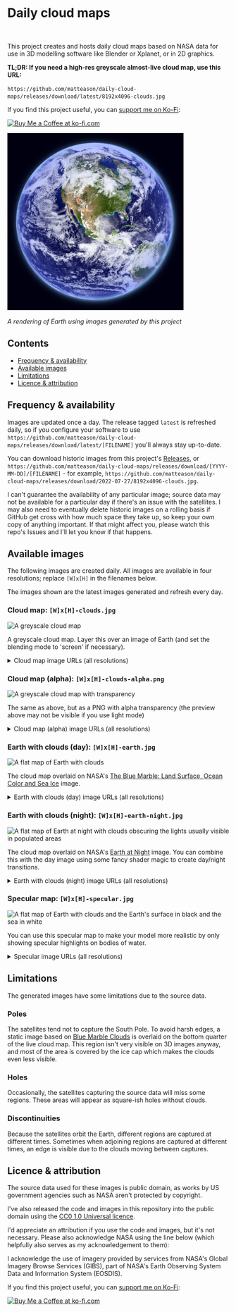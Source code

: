 # Daily cloud maps 
<img alt="" src="https://img.shields.io/github/v/release/matteason/daily-cloud-maps?label=Latest%20map%20date">

This project creates and hosts daily cloud maps based on NASA data for use in 3D modelling software like Blender or Xplanet, or in 2D graphics.

**TL;DR: If you need a high-res greyscale almost-live cloud map, use this URL:**

`https://github.com/matteason/daily-cloud-maps/releases/download/latest/8192x4096-clouds.jpg`

If you find this project useful, you can <a href='https://ko-fi.com/R5R2CWXB1' target='_blank'>support me on Ko-Fi</a>:

<a href='https://ko-fi.com/R5R2CWXB1' target='_blank'><img height='36' style='border:0px;height:36px;' src='https://cdn.ko-fi.com/cdn/kofi1.png?v=3' border='0' alt='Buy Me a Coffee at ko-fi.com' /></a>

<img src="https://github.com/matteason/daily-cloud-maps/raw/main/earth-render.png" width="400" alt="A realistic rendering of Earth, focussed on North America">

_A rendering of Earth using images generated by this project_

## Contents
* [Frequency & availability](#frequency--availability)
* [Available images](#available-images)
* [Limitations](#limitations)
* [Licence & attribution](#licence--attribution)

## Frequency & availability
Images are updated once a day. The release tagged `latest` is refreshed daily, so if you configure your software to
use `https://github.com/matteason/daily-cloud-maps/releases/download/latest/[FILENAME]` you'll always stay up-to-date.

You can download historic images from this project's [Releases](https://github.com/matteason/daily-cloud-maps/releases), or
`https://github.com/matteason/daily-cloud-maps/releases/download/[YYYY-MM-DD]/[FILENAME]` - for example,
`https://github.com/matteason/daily-cloud-maps/releases/download/2022-07-27/8192x4096-clouds.jpg`.

I can't guarantee the availability of any particular image; source data may not be available for a particular day if
there's an issue with the satellites. I may also need to eventually delete historic images on a rolling basis if GitHub
get cross with how much space they take up, so keep your own copy of anything important.
If that might affect you, please watch this repo's Issues and I'll let you know if that happens.

## Available images
The following images are created daily. All images are available in four resolutions; replace `[W]x[H]` in the filenames below.

The images shown are the latest images generated and refresh every day.

### Cloud map: `[W]x[H]-clouds.jpg`

![A greyscale cloud map](https://github.com/matteason/daily-cloud-maps/releases/download/latest/1024x512-clouds.jpg)

A greyscale cloud map. Layer this over an image of Earth (and set the blending mode to 'screen' if necessary).

<details>
  <summary>Cloud map image URLs (all resolutions)</summary>
These URLs are for the latest images:

* [1024x512 cloud map](https://github.com/matteason/daily-cloud-maps/releases/download/latest/1024x512-clouds.jpg)
* [2048x1024 cloud map](https://github.com/matteason/daily-cloud-maps/releases/download/latest/2048x1024-clouds.jpg)
* [4096x2048 cloud map](https://github.com/matteason/daily-cloud-maps/releases/download/latest/4096x2048-clouds.jpg)
* [8192x4096 cloud map](https://github.com/matteason/daily-cloud-maps/releases/download/latest/8192x4096-clouds.jpg)

You can download historic images from this project's [Releases](https://github.com/matteason/daily-cloud-maps/releases), or
`https://github.com/matteason/daily-cloud-maps/releases/download/[YYYY-MM-DD]/[FILENAME]` - for example,
`https://github.com/matteason/daily-cloud-maps/releases/download/2022-07-27/8192x4096-clouds.jpg`
</details>

### Cloud map (alpha): `[W]x[H]-clouds-alpha.png`

![A greyscale cloud map with transparency](https://github.com/matteason/daily-cloud-maps/releases/download/latest/1024x512-clouds-alpha.png)

The same as above, but as a PNG with alpha transparency (the preview above may not be visible if you use light mode)

<details>
  <summary>Cloud map (alpha) image URLs (all resolutions)</summary>
These URLs are for the latest images:

* [1024x512 cloud map (alpha)](https://github.com/matteason/daily-cloud-maps/releases/download/latest/1024x512-clouds-alpha.png)
* [2048x1024 cloud map (alpha)](https://github.com/matteason/daily-cloud-maps/releases/download/latest/2048x1024-clouds-alpha.png)
* [4096x2048 cloud map (alpha)](https://github.com/matteason/daily-cloud-maps/releases/download/latest/4096x2048-clouds-alpha.png)
* [8192x4096 cloud map (alpha)](https://github.com/matteason/daily-cloud-maps/releases/download/latest/8192x4096-clouds-alpha.png)

You can download historic images from this project's [Releases](https://github.com/matteason/daily-cloud-maps/releases), or
`https://github.com/matteason/daily-cloud-maps/releases/download/[YYYY-MM-DD]/[FILENAME]` - for example,
`https://github.com/matteason/daily-cloud-maps/releases/download/2022-07-27/8192x4096-clouds-alpha.png`
</details>

### Earth with clouds (day): `[W]x[H]-earth.jpg`

![A flat map of Earth with clouds](https://github.com/matteason/daily-cloud-maps/releases/download/latest/1024x512-earth.jpg)

The cloud map overlaid on NASA's
[The Blue Marble: Land Surface, Ocean Color and Sea Ice](https://visibleearth.nasa.gov/images/57730/the-blue-marble-land-surface-ocean-color-and-sea-ice)
image.

<details>
  <summary>Earth with clouds (day) image URLs (all resolutions)</summary>
These URLs are for the latest images:

* [1024x512 Earth with clouds (day)](https://github.com/matteason/daily-cloud-maps/releases/download/latest/1024x512-earth.jpg)
* [2048x1024 Earth with clouds (day)](https://github.com/matteason/daily-cloud-maps/releases/download/latest/2048x1024-earth.jpg)
* [4096x2048 Earth with clouds (day)](https://github.com/matteason/daily-cloud-maps/releases/download/latest/4096x2048-earth.jpg)
* [8192x4096 Earth with clouds (day)](https://github.com/matteason/daily-cloud-maps/releases/download/latest/8192x4096-earth.jpg)

You can download historic images from this project's [Releases](https://github.com/matteason/daily-cloud-maps/releases), or
`https://github.com/matteason/daily-cloud-maps/releases/download/[YYYY-MM-DD]/[FILENAME]` - for example,
`https://github.com/matteason/daily-cloud-maps/releases/download/2022-07-27/8192x4096-earth.jpg`
</details>

### Earth with clouds (night): `[W]x[H]-earth-night.jpg`

![A flat map of Earth at night with clouds obscuring the lights usually visible in populated areas](https://github.com/matteason/daily-cloud-maps/releases/download/latest/1024x512-earth-night.jpg)

The cloud map overlaid on NASA's
[Earth at Night](https://earthobservatory.nasa.gov/features/NightLights)
image. You can combine this with the day image using some fancy shader magic to create day/night transitions.

<details>
  <summary>Earth with clouds (night) image URLs (all resolutions)</summary>
These URLs are for the latest images:

* [1024x512 Earth with clouds (night)](https://github.com/matteason/daily-cloud-maps/releases/download/latest/1024x512-earth-night.jpg)
* [2048x1024 Earth with clouds (night)](https://github.com/matteason/daily-cloud-maps/releases/download/latest/2048x1024-earth-night.jpg)
* [4096x2048 Earth with clouds (night)](https://github.com/matteason/daily-cloud-maps/releases/download/latest/4096x2048-earth-night.jpg)
* [8192x4096 Earth with clouds (night)](https://github.com/matteason/daily-cloud-maps/releases/download/latest/8192x4096-earth-night.jpg)

You can download historic images from this project's [Releases](https://github.com/matteason/daily-cloud-maps/releases), or
`https://github.com/matteason/daily-cloud-maps/releases/download/[YYYY-MM-DD]/[FILENAME]` - for example,
`https://github.com/matteason/daily-cloud-maps/releases/download/2022-07-27/8192x4096-earth-night.jpg`
</details>

### Specular map: `[W]x[H]-specular.jpg`

![A flat map of Earth with clouds and the Earth's surface in black and the sea in white](https://github.com/matteason/daily-cloud-maps/releases/download/latest/1024x512-specular.jpg)

You can use this specular map to make your model more realistic by only showing specular highlights on bodies of water.

<details>
  <summary>Specular image URLs (all resolutions)</summary>
These URLs are for the latest images:

* [1024x512 specular](https://github.com/matteason/daily-cloud-maps/releases/download/latest/1024x512-specular.jpg)
* [2048x1024 specular](https://github.com/matteason/daily-cloud-maps/releases/download/latest/2048x1024-specular.jpg)
* [4096x2048 specular](https://github.com/matteason/daily-cloud-maps/releases/download/latest/4096x2048-specular.jpg)
* [8192x4096 specular](https://github.com/matteason/daily-cloud-maps/releases/download/latest/8192x4096-specular.jpg)

You can download historic images from this project's [Releases](https://github.com/matteason/daily-cloud-maps/releases), or
`https://github.com/matteason/daily-cloud-maps/releases/download/[YYYY-MM-DD]/[FILENAME]` - for example,
`https://github.com/matteason/daily-cloud-maps/releases/download/2022-07-27/8192x4096-specular.jpg`
</details>

## Limitations
The generated images have some limitations due to the source data.

### Poles
The satellites tend not to capture the South Pole. To avoid harsh edges, a static image based on
[Blue Marble Clouds](https://visibleearth.nasa.gov/images/57747/blue-marble-clouds) is overlaid on the bottom
quarter of the live cloud map. This region isn't very visible on 3D images anyway, and most of the area is covered by
the ice cap which makes the clouds even less visible.

### Holes
Occasionally, the satellites capturing the source data will miss some regions. These areas will appear as square-ish
holes without clouds.

### Discontinuities
Because the satellites orbit the Earth, different regions are captured at different times. Sometimes when adjoining
regions are captured at different times, an edge is visible due to the clouds moving between captures.

## Licence & attribution

The source data used for these images is public domain, as works by US government agencies such as NASA aren't protected
by copyright.

I've also released the code and images in this repository into the public domain using the
[CC0 1.0 Universal licence](https://creativecommons.org/publicdomain/zero/1.0/).

I'd appreciate an attribution if you use the code and images, but it's not necessary. Please also acknowledge NASA using
the line below (which helpfully also serves as my acknowledgement to them):

I acknowledge the use of imagery provided by services from NASA's Global Imagery Browse Services (GIBS), part of
NASA's Earth Observing System Data and Information System (EOSDIS).

If you find this project useful, you can <a href='https://ko-fi.com/R5R2CWXB1' target='_blank'>support me on Ko-Fi</a>:

<a href='https://ko-fi.com/R5R2CWXB1' target='_blank'><img height='36' style='border:0px;height:36px;' src='https://cdn.ko-fi.com/cdn/kofi1.png?v=3' border='0' alt='Buy Me a Coffee at ko-fi.com' /></a>
